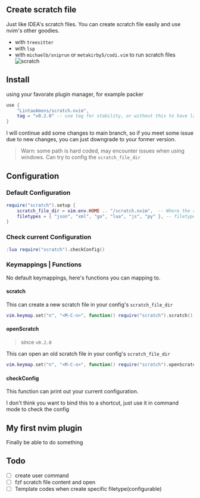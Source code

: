 ## Create scratch file

Just like IDEA's scratch files. You can create scratch file easily
and use nvim's other goodies.

- with `treesitter`
- with `lsp`
- with `michaelb/sniprun` or `metakirby5/codi.vim` to run scratch files
![scratch](https://user-images.githubusercontent.com/95092244/198858745-b3bc9982-e3e8-44fb-b690-7edca030235e.gif)

## Install

using your favorate plugin manager, for example packer

```lua
use { 
	"LintaoAmons/scratch.nvim",
	tag = "v0.2.0" -- use tag for stability, or without this to have latest fixed and functions
}
```

I will continue add some changes to main branch, so if you meet some issue due to new changes, you can just downgrade to your former version.

> Warn: some path is hard coded, may encounter issues when using windows.
>       Can try to config the `scratch_file_dir`

## Configuration

### Default Configuration

```lua
require("scratch").setup {
	scratch_file_dir = vim.env.HOME .. "/scratch.nvim",  -- Where the scratch files will be saved
	filetypes = { "json", "xml", "go", "lua", "js", "py" }, -- filetypes to select from
}
```

### Check current Configuration

```lua
:lua require("scratch").checkConfig()
```

### Keymappings | Functions

No default keymappings, here's functions you can mapping to.

#### scratch

This can create a new scratch file in your config's `scratch_file_dir`

```lua
vim.keymap.set("n", "<M-C-n>", function() require("scratch").scratch() end)
```

#### openScratch
> since `v0.2.0`

This can open an old scratch file in your config's `scratch_file_dir`

```lua
vim.keymap.set("n", "<M-C-o>", function() require("scratch").openScratch() end)
```

#### checkConfig

This function can print out your current configuration.

I don't think you want to bind this to a shortcut, just use it in command mode to check the config

## My first nvim plugin

Finally be able to do something

## Todo

- [ ] create user command
- [ ] fzf scratch file content and open
- [ ] Template codes when create specific filetype(configurable) 
